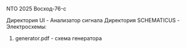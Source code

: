NTO 2025
Восход-76-c

Директория UI - Анализатор сигнала
Директория SCHEMATICUS - Электросхемы:
1. generator.pdf - схема генератора